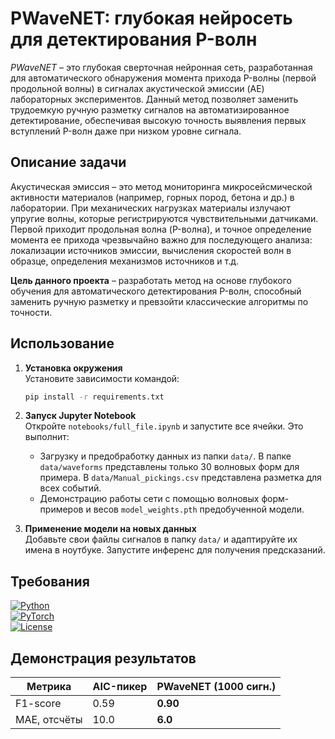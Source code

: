 # PWaveNET: глубокая нейросеть для детектирования P-волн

*PWaveNET* – это глубокая сверточная нейронная сеть, разработанная для автоматического обнаружения момента прихода P-волны (первой продольной волны) в сигналах акустической эмиссии (AE) лабораторных экспериментов. Данный метод позволяет заменить трудоемкую ручную разметку сигналов на автоматизированное детектирование, обеспечивая высокую точность выявления первых вступлений P-волн даже при низком уровне сигнала.

## Описание задачи

Акустическая эмиссия – это метод мониторинга микросейсмической активности материалов (например, горных пород, бетона и др.) в лаборатории. При механических нагрузках материалы излучают упругие волны, которые регистрируются чувствительными датчиками. Первой приходит продольная волна (P-волна), и точное определение момента ее прихода чрезвычайно важно для последующего анализа: локализации источников эмиссии, вычисления скоростей волн в образце, определения механизмов источников и т.д.

**Цель данного проекта** – разработать метод на основе глубокого обучения для автоматического детектирования P-волн, способный заменить ручную разметку и превзойти классические алгоритмы по точности.

## Использование

1. **Установка окружения**  
   Установите зависимости командой:
   ```bash
   pip install -r requirements.txt
   ```

2. **Запуск Jupyter Notebook**  
   Откройте `notebooks/full_file.ipynb` и запустите все ячейки. Это выполнит:
   - Загрузку и предобработку данных из папки `data/`. В папке `data/waveforms` представлены только 30 волновых форм для примера. В `data/Manual_pickings.csv` представлена разметка для всех событий.
   - Демонстрацию работы сети с помощью волновых форм-примеров и весов `model_weights.pth` предобученной модели. 

3. **Применение модели на новых данных**  
   Добавьте свои файлы сигналов в папку `data/` и адаптируйте их имена в ноутбуке. Запустите инференс для получения предсказаний.

## Требования

[![Python](https://img.shields.io/badge/Python-3.8+-blue.svg)](https://www.python.org/)  
[![PyTorch](https://img.shields.io/badge/PyTorch-1.7+-orange.svg)](https://pytorch.org/)  
[![License](https://img.shields.io/badge/License-MIT-green.svg)](LICENSE)

## Демонстрация результатов

| Метрика | AIC-пикер | **PWaveNET (1000 сигн.)** |
|---------|-----------|---------------------------|
| F1-score| 0.59      | **0.90** |
| MAE, отсчёты | 10.0 | **6.0** |
